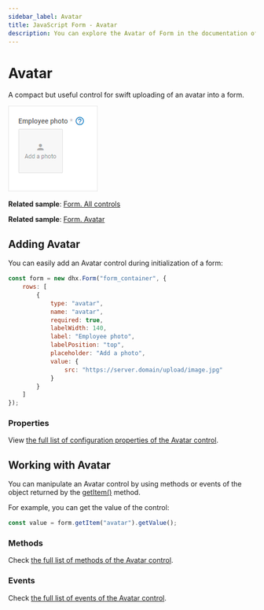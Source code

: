 ```yaml
---
sidebar_label: Avatar
title: JavaScript Form - Avatar 
description: You can explore the Avatar of Form in the documentation of the DHTMLX JavaScript UI library. Browse developer guides and API reference, try out code examples and live demos, and download a free 30-day evaluation version of DHTMLX Suite.
---
```


# Avatar

A compact but useful control for swift uploading of an avatar into a form.

![Avatar control](../assets/form/form_avatar.png)

**Related sample**: [Form. All controls](https://snippet.dhtmlx.com/ikyyekxq)

**Related sample**: [Form. Avatar](https://snippet.dhtmlx.com/87u37hqc?tag=avatar)

## Adding Avatar

You can easily add an Avatar control during initialization of a form:

~~~js
const form = new dhx.Form("form_container", {
    rows: [
        {
            type: "avatar",
            name: "avatar",
            required: true,
            labelWidth: 140,
            label: "Employee photo",
            labelPosition: "top",
            placeholder: "Add a photo",
            value: {
                src: "https://server.domain/upload/image.jpg"
            }
        }
    ]
});
~~~

### Properties

View [the full list of configuration properties of the Avatar control](form/api/avatar/api_avatar_properties.md).

## Working with Avatar

You can manipulate an Avatar control by using methods or events of the object returned by the [getItem()](form/api/form_getitem_method.md) method.

For example, you can get the value of the control:

~~~js
const value = form.getItem("avatar").getValue();
~~~

### Methods

Check [the full list of methods of the Avatar control](form/api/api_overview.md#avatar-methods).

### Events

Check [the full list of events of the Avatar control](form/api/api_overview.md#avatar-events).